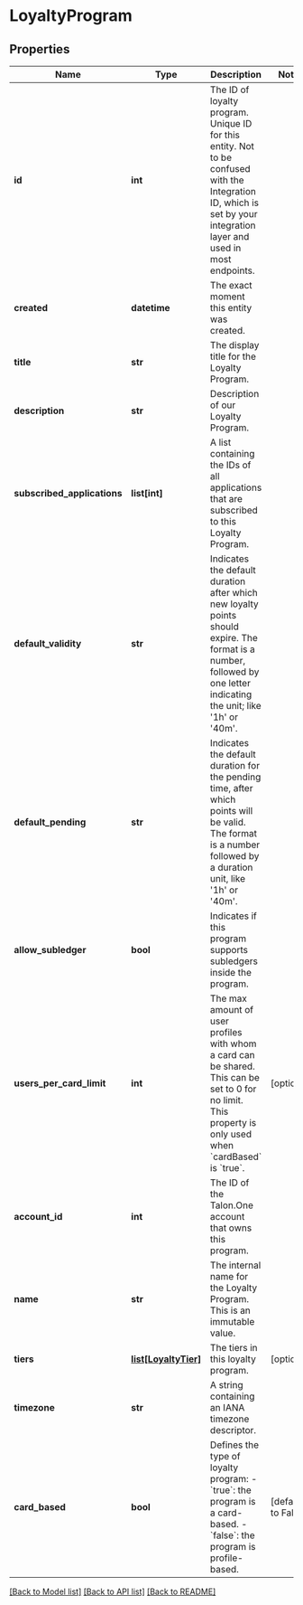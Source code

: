 # LoyaltyProgram


## Properties
Name | Type | Description | Notes
------------ | ------------- | ------------- | -------------
**id** | **int** | The ID of loyalty program. Unique ID for this entity. Not to be confused with the Integration ID, which is set by your integration layer and used in most endpoints. | 
**created** | **datetime** | The exact moment this entity was created. | 
**title** | **str** | The display title for the Loyalty Program. | 
**description** | **str** | Description of our Loyalty Program. | 
**subscribed_applications** | **list[int]** | A list containing the IDs of all applications that are subscribed to this Loyalty Program. | 
**default_validity** | **str** | Indicates the default duration after which new loyalty points should expire. The format is a number, followed by one letter indicating the unit; like &#39;1h&#39; or &#39;40m&#39;. | 
**default_pending** | **str** | Indicates the default duration for the pending time, after which points will be valid. The format is a number followed by a duration unit, like &#39;1h&#39; or &#39;40m&#39;. | 
**allow_subledger** | **bool** | Indicates if this program supports subledgers inside the program. | 
**users_per_card_limit** | **int** | The max amount of user profiles with whom a card can be shared. This can be set to 0 for no limit. This property is only used when &#x60;cardBased&#x60; is &#x60;true&#x60;.  | [optional] 
**account_id** | **int** | The ID of the Talon.One account that owns this program. | 
**name** | **str** | The internal name for the Loyalty Program. This is an immutable value. | 
**tiers** | [**list[LoyaltyTier]**](LoyaltyTier.md) | The tiers in this loyalty program. | [optional] 
**timezone** | **str** | A string containing an IANA timezone descriptor. | 
**card_based** | **bool** | Defines the type of loyalty program: - &#x60;true&#x60;: the program is a card-based. - &#x60;false&#x60;: the program is profile-based.  | [default to False]

[[Back to Model list]](../README.md#documentation-for-models) [[Back to API list]](../README.md#documentation-for-api-endpoints) [[Back to README]](../README.md)


